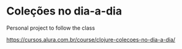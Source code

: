 # Coleções no dia-a-dia

Personal project to follow the class

https://cursos.alura.com.br/course/clojure-colecoes-no-dia-a-dia/
